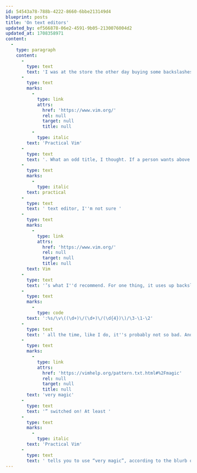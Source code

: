 ```yaml
---
id: 54543a78-788b-4222-8660-6bbe213149d4
blueprint: posts
title: 'On text editors'
updated_by: ef566878-06e2-4591-9b05-2130076004d2
updated_at: 1708358971
content:
  -
    type: paragraph
    content:
      -
        type: text
        text: 'I was at the store the other day buying some backslashes when I noticed a funny thing on the shelf beside the checkout: a book titled '
      -
        type: text
        marks:
          -
            type: link
            attrs:
              href: 'https://www.vim.org/'
              rel: null
              target: null
              title: null
          -
            type: italic
        text: 'Practical Vim'
      -
        type: text
        text: '. What an odd title, I thought. If a person wants above all a '
      -
        type: text
        marks:
          -
            type: italic
        text: practical
      -
        type: text
        text: ' text editor, I''m not sure '
      -
        type: text
        marks:
          -
            type: link
            attrs:
              href: 'https://www.vim.org/'
              rel: null
              target: null
              title: null
        text: Vim
      -
        type: text
        text: '’s what I''d recommend. For one thing, it uses up backslashes at a truly staggering rate – but maybe that''s just me. If you don''t type stuff like '
      -
        type: text
        marks:
          -
            type: code
        text: ':%s/\v\((\d+)\/(\d+)\/(\d{4})\)/\3-\1-\2'
      -
        type: text
        text: ' all the time, like I do, it''s probably not so bad. And that''s even with “'
      -
        type: text
        marks:
          -
            type: link
            attrs:
              href: 'https://vimhelp.org/pattern.txt.html#%2Fmagic'
              rel: null
              target: null
              title: null
        text: 'very magic'
      -
        type: text
        text: '” switched on! At least '
      -
        type: text
        marks:
          -
            type: italic
        text: 'Practical Vim'
      -
        type: text
        text: ' tells you to use “very magic”, according to the blurb on the back. Good advice – ‘practical’, even – although I wouldn''t shell out 30 bucks for it. I sure don''t envy those who don''t know about “very magic”, though. Just imagine their backslash bills! In this economy!'
---
```

